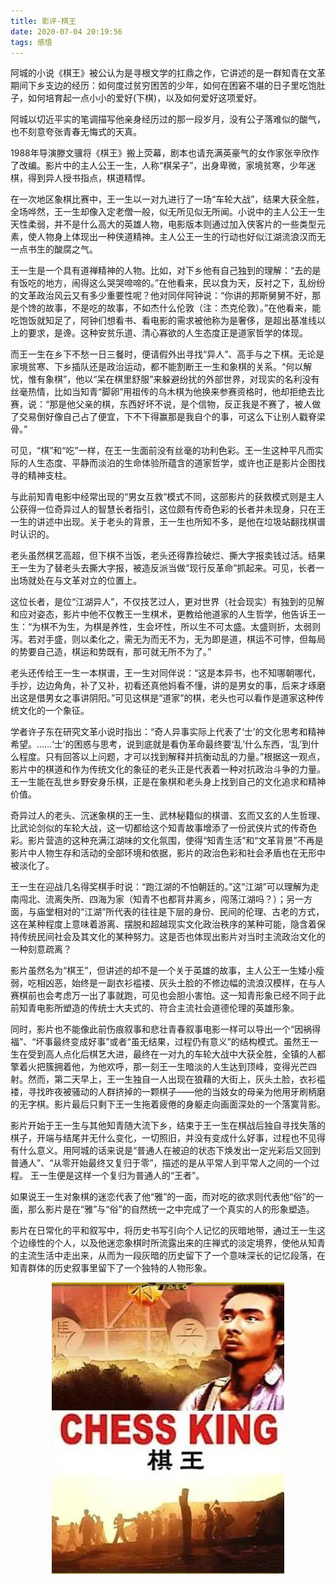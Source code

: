 ```yaml
---
title: 影评-棋王
date: 2020-07-04 20:19:56
tags: 感悟
---
```

阿城的小说《棋王》被公认为是寻根文学的扛鼎之作，它讲述的是一群知青在文革期间下乡支边的经历：如何度过贫穷困苦的少年，如何在困窘不堪的日子里吃饱肚子，如何培育起一点小小的爱好(下棋)，以及如何爱好这项爱好。

阿城以切近平实的笔调描写他亲身经历过的那一段岁月，没有公子落难似的酸气，也不刻意夸张青春无悔式的天真。

1988年导演滕文骥将《棋王》搬上荧幕，剧本也请充满英豪气的女作家张辛欣作了改编。影片中的主人公王一生，人称“棋呆子”，出身卑微，家境贫寒，少年迷棋，得到异人授书指点，棋道精悍。

在一次地区象棋比赛中，王一生以一对九进行了一场“车轮大战”，结果大获全胜，全场哗然，王一生却像入定老僧一般，似无所见似无所闻。小说中的主人公王一生天性柔弱，并不是什么高大的英雄人物，电影版本则通过加入侠客片的一些类型元素，使人物身上体现出一种侠道精神。主人公王一生的行动也好似江湖流浪汉而无一点书生的酸腐之气。

王一生是一个具有道禅精神的人物。比如，对下乡他有自己独到的理解：“去的是有饭吃的地方，闹得这么哭哭啼啼的。”在他看来，民以食为天，反衬之下，乱纷纷的文革政治风云又有多少重要性呢？他对同伴阿钟说：“你讲的邦斯舅舅不好，那是个馋的故事，不是吃的故事，不如杰什么伦敦（注：杰克伦敦）。”在他看来，能吃饱饭就知足了，阿钟们想看书、看电影的需求被他称为是奢侈，是超出基准线以上的要求，是谗。这种安贫乐道、清心寡欲的人生态度正是道家哲学的体现。

而王一生在乡下不愁一日三餐时，便请假外出寻找“异人”、高手与之下棋。无论是家境贫寒、下乡插队还是政治运动，都不能割断王一生和象棋的关系。“何以解忧，惟有象棋”，他以“呆在棋里舒服”来躲避纷扰的外部世界，对现实的名利没有丝毫热情，比如当知青“脚卵”用祖传的乌木棋为他换来参赛资格时，他却拒绝去比赛，说：“那是他父亲的棋，东西好坏不说，是个信物，反正我是不赛了，被人做了交易倒好像自己占了便宜，下不下得赢那是我自个的事，可这么下让别人戳脊梁骨。”

可见，“棋”和“吃”一样，在王一生面前没有丝毫的功利色彩。王一生这种平凡而实际的人生态度、平静而淡泊的生命体验所蕴含的道家哲学，或许也正是影片企图找寻的精神支柱。

与此前知青电影中经常出现的“男女互救”模式不同，这部影片的获救模式则是主人公获得一位奇异过人的智慧长者指引，这位颇有传奇色彩的长者并未现身，只在王一生的讲述中出现。关于老头的背景，王一生也所知不多，是他在垃圾站翻找棋谱时认识的。

老头虽然棋艺高超，但下棋不当饭，老头还得靠捡破烂、撕大字报卖钱过活。结果王一生为了替老头去撕大字报，被造反派当做“现行反革命”抓起来。可见，长者一出场就处在与文革对立的位置上。

这位长者，是位“江湖异人”，不仅技艺过人，更对世界（社会现实）有独到的见解和应对姿态，影片中他不仅教王一生棋术，更教给他道家的人生哲学，他告诉王一生：“为棋不为生，为棋是养性，生会坏性，所以生不可太盛。太盛则折，太弱则泻。若对手盛，则以柔化之，需无为而无不为，无为即是道，棋运不可悖，但每局的势要自己造，棋运和势既有，那可就无所不为了。”

老头还传给王一生一本棋谱，王一生对同伴说：“这是本异书，也不知哪朝哪代，手抄，边边角角，补了又补，初看还真他妈看不懂，讲的是男女的事，后来才琢磨出这是借男女之事讲阴阳。”可见这棋是“道家”的棋，老头也可以看作是道家这种传统文化的一个象征。

学者许子东在研究文革小说时指出：“奇人异事实际上代表了‘士’的文化思考和精神希望。……‘士’的困惑与思考，说到底就是看伪革命最终要‘乱’什么东西，‘乱’到什么程度。只有回答以上问题，才可以找到解释并抗衡动乱的力量。”根据这一观点，影片中的棋道和作为传统文化的象征的老头正是代表着一种对抗政治斗争的力量。王一生能在乱世乡野安身乐棋，正是在象棋和老头身上找到自己的文化追求和精神价值。

奇异过人的老头、沉迷象棋的王一生、武林秘籍似的棋谱、玄而又玄的人生哲理、比武论剑似的车轮大战，这一切都给这个知青故事增添了一份武侠片式的传奇色彩。影片营造的这种充满江湖味的文化氛围，使得“知青生活”和“文革背景”不再是影片中人物生存和活动的全部环境和依据，影片的政治色彩和社会矛盾也在无形中被淡化了。

王一生在迎战几名得奖棋手时说：“跑江湖的不怕朝廷的。”这“江湖”可以理解为走南闯北、流离失所、四海为家（知青不也都背井离乡，闯荡江湖吗？）；另一方面，与庙堂相对的“江湖”所代表的往往是下层的身份、民间的伦理、古老的方式，这在某种程度上意味着游离、摆脱和超越现实文化政治秩序的某种可能，隐含着保持传统民间社会及其文化的某种努力。这是否也体现出影片对当时主流政治文化的一种刻意疏离？

影片虽然名为“棋王”，但讲述的却不是一个关于英雄的故事，主人公王一生矮小瘦弱，吃相凶恶，始终是一副衣衫褴褛、灰头土脸的不修边幅的流浪汉模样，在与人赛棋前也会考虑万一出了事就跑，可见也会胆小害怕。这一知青形象已经不同于此前知青电影所塑造的传统士大夫式的、符合主流社会道德伦理的英雄形象。

同时，影片也不能像此前伤痕叙事和悲壮青春叙事电影一样可以导出一个“因祸得福”、“坏事最终变成好事”或者“虽无结果，过程仍有意义”的结构模式。虽然王一生在受到高人点化后棋艺大进，最终在一对九的车轮大战中大获全胜，全镇的人都擎着火把簇拥着他，为他欢呼，那一刻王一生暗淡的人生达到顶峰，变得光芒四射。然而，第二天早上，王一生独自一人出现在狼藉的大街上，灰头土脸，衣衫褴褛，寻找昨夜被骚动的人群挤掉的一颗棋子——他的当妓女的母亲为他用牙刷柄磨的无字棋。影片最后只剩下王一生拖着疲倦的身躯走向画面深处的一个落寞背影。

影片开始于王一生与其他知青随大流下乡，结束于王一生在棋战后独自寻找失落的棋子，开端与结尾并无什么变化，一切照旧，并没有变成什么好事，过程也不见得有什么意义。用阿城的话来说是“普通人在被迫的状态下焕发出一定光彩后又回到普通人”、“从零开始最终又复归于零”，描述的是从平常人到平常人之间的一个过程。 王一生便是这样一个复归为普通人的“王者”。
 
如果说王一生对象棋的迷恋代表了他“雅”的一面，而对吃的欲求则代表他“俗”的一面，那么影片是在“雅”与“俗”的自然统一之中完成了一个真实的人的形象塑造。

影片在日常化的平和叙写中，将历史书写引向个人记忆的灰暗地带，通过王一生这个边缘性的个人，以及他迷恋象棋时所流露出来的庄禅式的淡定境界，使他从知青的主流生活中走出来，从而为一段灰暗的历史留下了一个意味深长的记忆段落，在知青群体的历史叙事里留下了一个独特的人物形象。


<div align=center>

![](/img/qiwang.png)

</div>